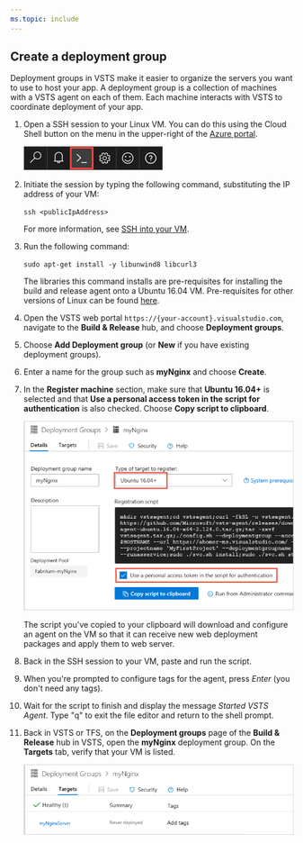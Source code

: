 ```yaml
---
ms.topic: include
---
```


## Create a deployment group

Deployment groups in VSTS make it easier to organize the servers you want to use to host your app.
A deployment group is a collection of machines with a VSTS agent on each of them.
Each machine interacts with VSTS to coordinate deployment of your app.

1. Open a SSH session to your Linux VM. You can do this using the Cloud Shell button on the menu
   in the upper-right of the [Azure portal](https://portal.azure.com/).

   ![Azure portal cloud shell button](_img/cloud-shell-menu.png)

1. Initiate the session by typing the following command, substituting the IP address of your VM:   

   `ssh <publicIpAddress>`

   For more information, see [SSH into your VM](https://docs.microsoft.com/en-us/azure/virtual-machines/linux/quick-create-cli#ssh-into-your-vm).

1. Run the following command:

   `sudo apt-get install -y libunwind8 libcurl3`

   The libraries this command installs are pre-requisites for installing the build and release agent
   onto a Ubuntu 16.04 VM. Pre-requisites for other versions of Linux can be found [here](../../agents/v2-linux.md).

1. Open the VSTS web portal `https://{your-account}.visualstudio.com`, navigate to the **Build &amp; Release** hub,
   and choose **Deployment groups**.

1. Choose **Add Deployment group** (or **New** if you have existing deployment groups).

1. Enter a name for the group such as **myNginx** and choose **Create**.

1. In the **Register machine** section, make sure that **Ubuntu 16.04+** is selected and that
   **Use a personal access token in the script for authentication** is also checked.
   Choose **Copy script to clipboard**.

   ![Creating a Linux deployment group](_img/create-linux-dep-group-01.png)

   The script you've copied to your clipboard will download and configure an agent on the
   VM so that it can receive new web deployment packages and apply them to web server.

1. Back in the SSH session to your VM, paste and run the script.

1. When you're prompted to configure tags for the agent, press _Enter_ (you don't need any tags).

1. Wait for the script to finish and display the message *Started VSTS Agent*. Type "q" to exit the file editor and return to the shell prompt.

1. Back in VSTS or TFS, on the **Deployment groups** page of the **Build &amp; Release** hub in VSTS, open the **myNginx** deployment group.
   On the **Targets** tab, verify that your VM is listed.

   ![Verifying the Linux deployment group](_img/create-linux-dep-group-02.png)
